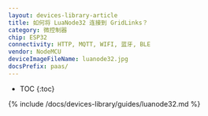 ```yaml
---
layout: devices-library-article
title: 如何将 LuaNode32 连接到 GridLinks？
category: 微控制器
chip: ESP32
connectivity: HTTP, MQTT, WIFI, 蓝牙, BLE
vendor: NodeMCU
deviceImageFileName: luanode32.jpg
docsPrefix: paas/
---
```


* TOC
{:toc}

{% include /docs/devices-library/guides/luanode32.md %}